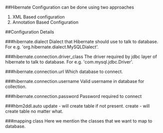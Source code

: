 ##Hibernate Configuration can be done using two approaches
1. XML Based configuration
2. Annotation Based Configuration

##Configuration Details

###hibernate.dialect
Dialect that Hibernate should use to talk to database. For e.g. 'org.hibernate.dialect.MySQLDialect'. 

###hibernate.connection.driver_class
The driver required by jdbc layer of hibernate to talk to database. For e.g. 'com.mysql.jdbc.Driver'.

###hibernate.connection.url
Which database to connect.

###hibernate.connection.username
Valid username in database for collection.

###hibernate.connection.password
Password required to connect

###hbm2ddl.auto
update - will create table if not present.
create - will create table no matter what.

###mapping class
Here we mention the classes that we want to map to database.


